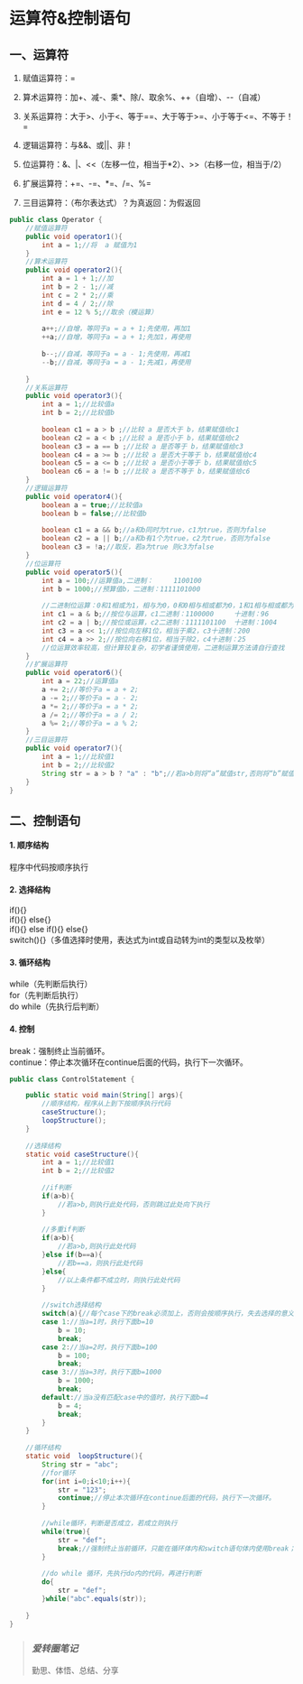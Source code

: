 
# 运算符&控制语句

## 一、运算符

1. 赋值运算符：=

2. 算术运算符：加+、减-、乘*、除/、取余%、++（自增）、--（自减）

3. 关系运算符：大于>、小于<、等于==、大于等于>=、小于等于<=、不等于！=

4. 逻辑运算符：与&&、或||、非！

5. 位运算符：&、|、<<（左移一位，相当于*2）、>>（右移一位，相当于/2）

6. 扩展运算符：+=、-=、*=、/=、%=

7. 三目运算符：（布尔表达式）？为真返回：为假返回

```java
public class Operator {
	//赋值运算符
	public void operator1(){
		int a = 1;//将  a 赋值为1
	}
	//算术运算符
	public void operator2(){
		int a = 1 + 1;//加
		int b = 2 - 1;//减
		int c = 2 * 2;//乘
		int d = 4 / 2;//除
		int e = 12 % 5;//取余（模运算）
		
		a++;//自增，等同于a = a + 1;先使用，再加1
		++a;//自增，等同于a = a + 1;先加1，再使用
		
		b--;//自减，等同于a = a - 1;先使用，再减1
		--b;//自减，等同于a = a - 1;先减1，再使用
		
	}
	//关系运算符
	public void operator3(){
		int a = 1;//比较值a
		int b = 2;//比较值b
		
		boolean c1 = a > b ;//比较 a 是否大于 b，结果赋值给c1
		boolean c2 = a < b ;//比较 a 是否小于 b，结果赋值给c2
		boolean c3 = a == b ;//比较 a 是否等于 b，结果赋值给c3
		boolean c4 = a >= b ;//比较 a 是否大于等于 b，结果赋值给c4
		boolean c5 = a <= b ;//比较 a 是否小于等于 b，结果赋值给c5
		boolean c6 = a != b ;//比较 a 是否不等于 b，结果赋值给c6
	}
	//逻辑运算符
	public void operator4(){
		boolean a = true;//比较值a
		boolean b = false;//比较值b
		
		boolean c1 = a && b;//a和b同时为true，c1为true，否则为false
		boolean c2 = a || b;//a和b有1个为true，c2为true，否则为false
		boolean c3 = !a;//取反，若a为true 则c3为false
	}
	//位运算符
	public void operator5(){
		int a = 100;//运算值a,二进制：     1100100
		int b = 1000;//预算值b，二进制：1111101000
		
		//二进制位运算：0和1相或为1，相与为0，0和0相与相或都为0，1和1相与相或都为1
		int c1 = a & b;//按位与运算，c1二进制：1100000     十进制：96
		int c2 = a | b;//按位或运算，c2二进制：1111101100  十进制：1004
		int c3 = a << 1;//按位向左移1位，相当于乘2，c3十进制：200
		int c4 = a >> 2;//按位向右移1位，相当于除2，c4十进制：25
		//位运算效率较高，但计算较复杂，初学者谨慎使用，二进制运算方法请自行查找
	}
	//扩展运算符
	public void operator6(){
		int a = 22;//运算值a
		a += 2;//等价于a = a + 2;
		a -= 2;//等价于a = a - 2;
		a *= 2;//等价于a = a * 2;
		a /= 2;//等价于a = a / 2;
		a %= 2;//等价于a = a % 2;
	}
	//三目运算符
	public void operator7(){
		int a = 1;//比较值1
		int b = 2;//比较值2
		String str = a > b ? "a" : "b";//若a>b则将“a”赋值str,否则将“b”赋值str 
	}
}
```

## 二、控制语句

#### 1. 顺序结构

程序中代码按顺序执行

#### 2. 选择结构

if(){} <br>
if(){} else{} <br>
if(){} else if(){}	else{} <br>
switch(){}（多值选择时使用，表达式为int或自动转为int的类型以及枚举）

#### 3. 循环结构


while（先判断后执行）<br>
for（先判断后执行）<br>
do	while（先执行后判断）



#### 4. 控制

break：强制终止当前循环。<br>
continue：停止本次循环在continue后面的代码，执行下一次循环。


```java
public class ControlStatement {

	public static void main(String[] args){
		//顺序结构，程序从上到下按顺序执行代码
		caseStructure();
		loopStructure();
	}
	
	//选择结构
	static void caseStructure(){
		int a = 1;//比较值1
		int b = 2;//比较值2
		
		//if判断
		if(a>b){
			//若a>b,则执行此处代码，否则跳过此处向下执行
		}
		
		//多重if判断
		if(a>b){
			//若a>b,则执行此处代码
		}else if(b==a){
			//若b==a，则执行此处代码
		}else{
			//以上条件都不成立时，则执行此处代码
		}
		
		//switch选择结构
		switch(a){//每个case下的break必须加上，否则会按顺序执行，失去选择的意义
		case 1://当a=1时，执行下面b=10
			b = 10;
			break;
		case 2://当a=2时，执行下面b=100
			b = 100;
			break;
		case 3://当a=3时，执行下面b=1000
			b = 1000;
			break;
		default://当a没有匹配case中的值时，执行下面b=4
			b = 4;
			break;
		}
	}
	
	//循环结构
	static void  loopStructure(){
		String str = "abc";
		//for循环
		for(int i=0;i<10;i++){
			str = "123";
			continue;//停止本次循环在continue后面的代码，执行下一次循环。
		}
		
		//while循环，判断是否成立，若成立则执行
		while(true){
			str = "def";
			break;//强制终止当前循环，只能在循环体内和switch语句体内使用break；
		}
		
		//do while 循环，先执行do内的代码，再进行判断
		do{
			str = "def";
		}while("abc".equals(str));
		
	}
}
```



> ### *爱转圈笔记*
> 勤思、体悟、总结、分享